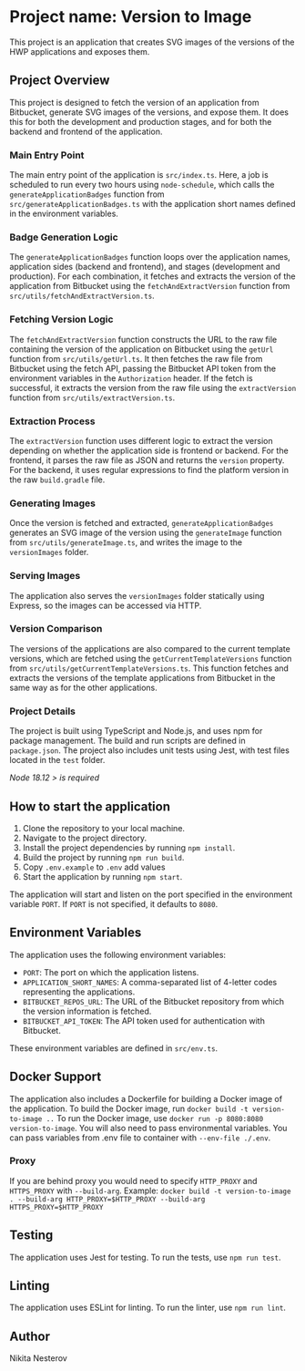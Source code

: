 # Project name: Version to Image

This project is an application that creates SVG images of the versions of the HWP applications and exposes them.

## Project Overview

This project is designed to fetch the version of an application from Bitbucket, generate SVG images of the versions, and expose them. It does this for both the development and production stages, and for both the backend and frontend of the application.

### Main Entry Point

The main entry point of the application is `src/index.ts`. Here, a job is scheduled to run every two hours using `node-schedule`, which calls the `generateApplicationBadges` function from `src/generateApplicationBadges.ts` with the application short names defined in the environment variables.

### Badge Generation Logic

The `generateApplicationBadges` function loops over the application names, application sides (backend and frontend), and stages (development and production). For each combination, it fetches and extracts the version of the application from Bitbucket using the `fetchAndExtractVersion` function from `src/utils/fetchAndExtractVersion.ts`.

### Fetching Version Logic

The `fetchAndExtractVersion` function constructs the URL to the raw file containing the version of the application on Bitbucket using the `getUrl` function from `src/utils/getUrl.ts`. It then fetches the raw file from Bitbucket using the fetch API, passing the Bitbucket API token from the environment variables in the `Authorization` header. If the fetch is successful, it extracts the version from the raw file using the `extractVersion` function from `src/utils/extractVersion.ts`.

### Extraction Process

The `extractVersion` function uses different logic to extract the version depending on whether the application side is frontend or backend. For the frontend, it parses the raw file as JSON and returns the `version` property. For the backend, it uses regular expressions to find the platform version in the raw `build.gradle` file.

### Generating Images

Once the version is fetched and extracted, `generateApplicationBadges` generates an SVG image of the version using the `generateImage` function from `src/utils/generateImage.ts`, and writes the image to the `versionImages` folder.

### Serving Images

The application also serves the `versionImages` folder statically using Express, so the images can be accessed via HTTP.

### Version Comparison

The versions of the applications are also compared to the current template versions, which are fetched using the `getCurrentTemplateVersions` function from `src/utils/getCurrentTemplateVersions.ts`. This function fetches and extracts the versions of the template applications from Bitbucket in the same way as for the other applications.

### Project Details

The project is built using TypeScript and Node.js, and uses npm for package management. The build and run scripts are defined in `package.json`. The project also includes unit tests using Jest, with test files located in the `test` folder.

_Node 18.12 > is required_

## How to start the application

1. Clone the repository to your local machine.
2. Navigate to the project directory.
3. Install the project dependencies by running `npm install`.
4. Build the project by running `npm run build`.
5. Copy `.env.example` to `.env` add values
6. Start the application by running `npm start`.

The application will start and listen on the port specified in the environment variable `PORT`. If `PORT` is not specified, it defaults to `8080`.

## Environment Variables

The application uses the following environment variables:

- `PORT`: The port on which the application listens.
- `APPLICATION_SHORT_NAMES`: A comma-separated list of 4-letter codes representing the applications.
- `BITBUCKET_REPOS_URL`: The URL of the Bitbucket repository from which the version information is fetched.
- `BITBUCKET_API_TOKEN`: The API token used for authentication with Bitbucket.

These environment variables are defined in `src/env.ts`.

## Docker Support

The application also includes a Dockerfile for building a Docker image of the application. To build the Docker image, run `docker build -t version-to-image ..` To run the Docker image, use `docker run -p 8080:8080 version-to-image`.
You will also need to pass environmental variables. You can pass variables from .env file to container with `--env-file ./.env`.

### Proxy

If you are behind proxy you would need to specify `HTTP_PROXY` and `HTTPS_PROXY` with `--build-arg`.
Example: `docker build -t version-to-image . --build-arg HTTP_PROXY=$HTTP_PROXY --build-arg HTTPS_PROXY=$HTTP_PROXY`

## Testing

The application uses Jest for testing. To run the tests, use `npm run test`.

## Linting

The application uses ESLint for linting. To run the linter, use `npm run lint`.

## Author

Nikita Nesterov
